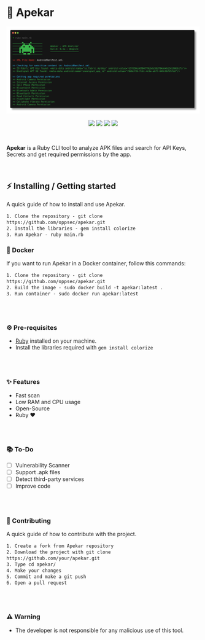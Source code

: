 # 👾 Apekar

<div align="center">
    <img src="./assets/out.png">
</div>

<p align="center">
    <img src="https://img.shields.io/github/license/oppsec/apekar?logo=github&logoColor=green&style=for-the-badge">
    <img src="https://img.shields.io/github/issues/oppsec/apekar?color=green&logo=github&logoColor=green&style=for-the-badge">
    <img src="https://img.shields.io/github/stars/oppsec/apekar?color=green&label=STARS&logo=github&logoColor=green&style=for-the-badge">
    <img src="https://img.shields.io/github/languages/code-size/oppsec/apekar?color=green&logo=github&logoColor=green&style=for-the-badge">
</p>

<br>

<p> <b>Apekar</b> is a Ruby CLI tool to analyze APK files and search for API Keys, Secrets and get required permissions by the app. </p>

<br>

## ⚡ Installing / Getting started

<p> A quick guide of how to install and use Apekar. </p>

```
1. Clone the repository - git clone https://github.com/oppsec/apekar.git
2. Install the libraries - gem install colorize
3. Run Apekar - ruby main.rb
```


### 🐳 Docker
If you want to run Apekar in a Docker container, follow this commands:

```
1. Clone the repository - git clone https://github.com/oppsec/apekar.git
2. Build the image - sudo docker build -t apekar:latest .
3. Run container - sudo docker run apekar:latest
```

<br><br>

### ⚙️ Pre-requisites
- [Ruby](https://www.ruby-lang.org/en/downloads/) installed on your machine.
- Install the libraries required with `gem install colorize`

<br><br>

### ✨ Features
- Fast scan
- Low RAM and CPU usage
- Open-Source
- Ruby ❤️

<br><br>

### 📚 To-Do
- [ ] Vulnerability Scanner
- [ ] Support .apk files
- [ ] Detect third-party services
- [ ] Improve code

<br><br>

### 🔨 Contributing

A quick guide of how to contribute with the project.

```
1. Create a fork from Apekar repository
2. Download the project with git clone https://github.com/your/apekar.git
3. Type cd apekar/
4. Make your changes
5. Commit and make a git push
6. Open a pull request
```

<br><br>

### ⚠️ Warning
- The developer is not responsible for any malicious use of this tool.